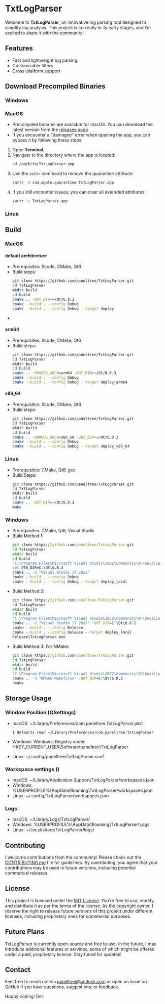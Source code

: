 # TxtLogParser

Welcome to **TxtLogParser**, an innovative log parsing tool designed to simplify log analysis. This project is currently in its early stages, and I’m excited to share it with the community!

## Features
- Fast and lightweight log parsing
- Customizable filters
- Cross-platform support

## Download Precompiled Binaries

### Windows

### MacOS

* Precompiled binaries are available for macOS. You can download the latest version from the [releases page]()
* If you encounter a "damaged" error when opening the app, you can bypass it by following these steps:
1. Open **Terminal**.
2. Navigate to the directory where the app is located:
   ```bash
   cd /path/to/TxtLogParser.app
   ```
3. Use the `xattr` command to remove the quarantine attribute:
   ```bash
   xattr -d com.apple.quarantine TxtLogParser.app
   ```
4. If you still encounter issues, you can clear all extended attributes:
   ```bash
   xattr -c TxtLogParser.app
   ```

### Linux

## Build

### MacOS

#### default architecture
* Prerequisites: Xcode, CMake, Qt6
* Build steps:
   ```bash
   git clone https://github.com/paneltree/TxtLogParser.git
   cd TxtLogParser
   mkdir build
   cd build
   cmake .. -DQT_DIR=~/Qt/6.8.3 
   cmake --build . --config Debug
   cmake --build . --config Debug --target deploy
   ```
* 

#### arm64
* Prerequisites: Xcode, CMake, Qt6
* Build steps:
   ```bash
   git clone https://github.com/paneltree/TxtLogParser.git
   cd TxtLogParser
   mkdir build
   cd build
   cmake .. -DMACOS_ARCH=arm64 -DQT_DIR=~/Qt/6.8.3 
   cmake --build . --config Debug
   cmake --build . --config Debug --target deploy_arm64
   ```

#### x86_64

* Prerequisites: Xcode, CMake, Qt6
* Build steps:
   ```bash
   git clone https://github.com/paneltree/TxtLogParser.git
   cd TxtLogParser
   mkdir build
   cd build
   cmake .. -DMACOS_ARCH=x86_64 -DQT_DIR=~/Qt/6.8.3 
   cmake --build . --config Debug
   cmake --build . --config Debug --target deploy_x86_64
   ```

### Linux

* Prerequisites: CMake, Qt6, gcc
* Build Steps:
   ```bash
   git clone https://github.com/paneltree/TxtLogParser.git
   cd TxtLogParser
   mkdir build
   cd build
   cmake .. -DQT_DIR=~/Qt/6.8.3
   make
   ```

### Windows

* Prerequisites: CMake, Qt6, Visual Studio
* Build Method 1:
   ```cmd
   git clone https://github.com/paneltree/TxtLogParser.git
   cd TxtLogParser
   mkdir build
   cd build
   "C:\Program Files\Microsoft Visual Studio\2022\Community\VC\Auxiliary\Build\vcvars64.bat"
   set QT6_DIR=C:\Qt\6.8.3
   cmake .. -G "Visual Studio 17 2022" 
   cmake --build . --config Debug
   cmake --build . --config Debug --target deploy_local
   ```
* Build Method 2:
   ```cmd
   git clone https://github.com/paneltree/TxtLogParser.git
   cd TxtLogParser
   mkdir build
   cd build
   "C:\Program Files\Microsoft Visual Studio\2022\Community\VC\Auxiliary\Build\vcvars64.bat"
   cmake .. -G "Visual Studio 17 2022" -DQT_DIR=C:\Qt\6.8.2
   cmake --build . --config Release
   cmake --build . --config Release --target deploy_local
   Release\TxtLogParser.exe
   ```
* Build Method 3: For NMake:
   ```cmd
   git clone https://github.com/paneltree/TxtLogParser.git
   cd TxtLogParser
   mkdir build
   cd build
   "C:\Program Files\Microsoft Visual Studio\2022\Community\VC\Auxiliary\Build\vcvars64.bat"
   cmake .. -G "NMake Makefiles" -DQT_DIR=C:\Qt\6.8.2
   nmake
   ```

## Storage Usage

### Window Position (QSettings)

* macOS: ~/Library/Preferences/com.paneltree.TxtLogParser.plist

   ```
   $ defaults read ~/Library/Preferences/com.paneltree.TxtLogParser
   ```
* Windows: Windows: Registry under HKEY_CURRENT_USER\Software\paneltree\TxtLogParser
* Linux: ~/.config/paneltree/TxtLogParser.conf


### Workspace settings ()

* macOS: ~/Library/Application Support/TxtLogParser/workspaces.json
* Windows: %USERPROFILE%\AppData\Roaming\TxtLogParser\workspaces.json
* Linux: ~/.config/TxtLogParser/workspaces.json

### Logs

* macOS: ~/Library/Logs/TxtLogParser/
* Windows: %USERPROFILE%\AppData\Roaming\TxtLogParser\Logs
* Linux: ~/.local/share/TxtLogParser/logs/

## Contributing
I welcome contributions from the community! Please check out the [CONTRIBUTING.md](CONTRIBUTING.md) file for guidelines. By contributing, you agree that your contributions may be used in future versions, including potential commercial releases.

## License
This project is licensed under the [MIT License](LICENSE). You’re free to use, modify, and distribute it as per the terms of the license. As the copyright owner, I reserve the right to release future versions of this project under different licenses, including proprietary ones for commercial purposes.

## Future Plans
TxtLogParser is currently open-source and free to use. In the future, I may introduce additional features or services, some of which might be offered under a paid, proprietary license. Stay tuned for updates!

## Contact
Feel free to reach out via paneltree@outlook.com or open an issue on GitHub if you have questions, suggestions, or feedback.

Happy coding!
Deli